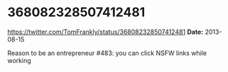 # 368082328507412481
https://twitter.com/TomFrankly/status/368082328507412481
**Date:** 2013-08-15

Reason to be an entrepreneur #483: you can click NSFW links while working
